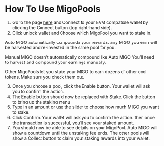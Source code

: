 # How To Use MigoPools

1. Go to the page [here](https://migoswap.org/#/pools) and Connect to your EVM compatible wallet by clicking the Connect button (top right-hand side).
2. Click unlock wallet and Choose which MigoPool you want to stake in.

Auto MIGO automatically compounds your rewards: any MIGO you earn will be harvested and re-invested in the same pool for you.

Manual MIGO doesn’t automatically compound like Auto MIGO You’ll need to harvest and compound your earnings manually.

Other MigoPools let you stake your MIGO to earn dozens of other cool tokens. Make sure you check them out.

3. Once you choose a pool, click the Enable button. Your wallet will ask you to confirm the action.
4. &#x20;The Enable button should now be replaced with Stake. Click the button to bring up the staking menu
5. Type in an amount or use the slider to choose how much MIGO you want to stake.
6. &#x20;Click Confirm. Your wallet will ask you to confirm the action. then once the transaction is successful, you’ll see your staked amount.
7. You should now be able to see details on your MigoPool. Auto MIGO will show a countdown until the unstaking fee ends. The other pools will show a Collect button to claim your staking rewards into your wallet.
